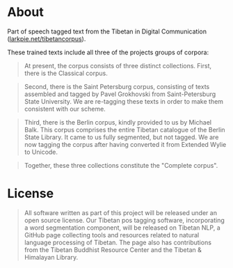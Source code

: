 # About

Part of speech tagged text from the Tibetan in Digital Communication ([larkpie.net/tibetancorpus](http://larkpie.net/tibetancorpus/)).

These trained texts include all three of the projects groups of corpora:

> At present, the corpus consists of three distinct collections. First, there is the Classical corpus.

> Second, there is the Saint Petersburg corpus, consisting of texts assembled and tagged by Pavel Grokhovski from Saint-Petersburg State University. We are re-tagging these texts in order to make them consistent with our scheme.

> Third, there is the Berlin corpus, kindly provided to us by Michael Balk. This corpus comprises the entire Tibetan catalogue of the Berlin State Library. It came to us fully segmented, but not tagged. We are now tagging the corpus after having converted it from Extended Wylie to Unicode.

> Together, these three collections constitute the "Complete corpus".


# License

> All software written as part of this project will be released under an open source license. Our Tibetan pos tagging software, incorporating a word segmentation component, will be released on Tibetan NLP, a GitHub page collecting tools and resources related to natural language processing of Tibetan. The page also has contributions from the Tibetan Buddhist Resource Center and the Tibetan & Himalayan Library.

